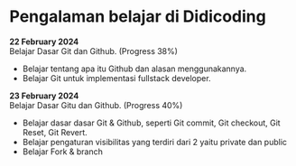# Pengalaman belajar di Didicoding

**22 February 2024**<br>
Belajar Dasar Git dan Github. (Progress 38%)
* Belajar tentang apa itu Github dan alasan menggunakannya.
* Belajar Git untuk implementasi fullstack developer.

**23 February 2024**<br>
Belajar Dasar Gitu dan Github. (Progress 40%)
* Belajar dasar dasar Git & Github, seperti Git commit, Git checkout, Git Reset, Git Revert.
* Belajar pengaturan visibilitas yang terdiri dari 2 yaitu private dan public
* Belajar Fork & branch
